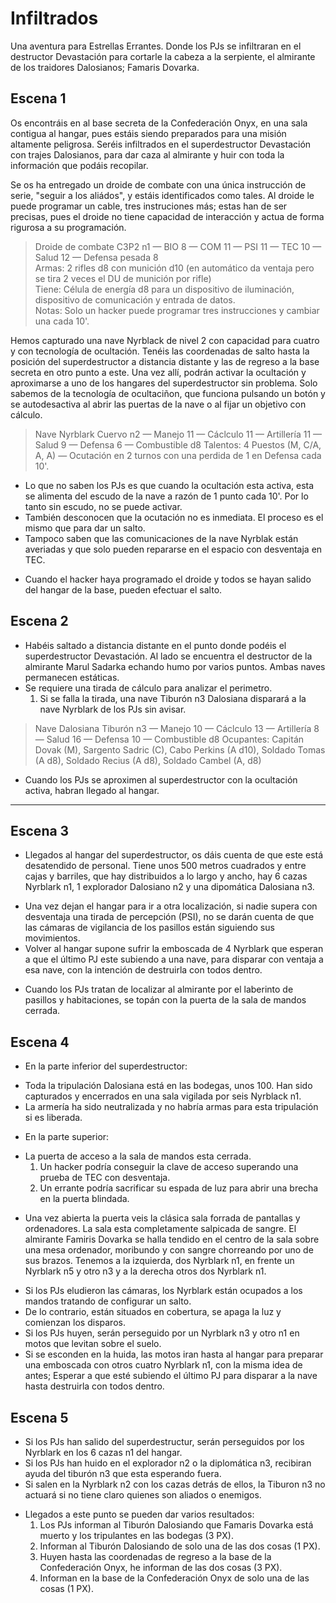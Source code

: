 Infiltrados
===========
Una aventura para Estrellas Errantes. Donde los PJs se infiltraran en el destructor Devastación para cortarle la cabeza a la serpiente, el almirante de los traidores Dalosianos; Famaris Dovarka.

Escena 1
--------
Os encontráis en al base secreta de la Confederación Onyx, en una sala contigua al hangar, pues estáis siendo preparados para una misión altamente peligrosa. Seréis infiltrados en el superdestructor Devastación con trajes Dalosianos, para dar caza al almirante y huir con toda la información que podáis recopilar.

Se os ha entregado un droide de combate con una única instrucción de serie, "seguir a los aliádos", y estáis identificados como tales. Al droide le puede programar un cable, tres instruciones más; estas han de ser precisas, pues el droide no tiene capacidad de interacción y actua de forma rigurosa a su programación.

> Droide de combate C3P2 n1 — BIO 8 — COM 11 — PSI 11 — TEC 10 — Salud 12 — Defensa pesada 8  
> Armas: 2 rifles d8 con munición d10 (en automático da ventaja pero se tira 2 veces el DU de munición por rifle)  
> Tiene: Célula de energía d8 para un dispositivo de iluminación, dispositivo de comunicación y entrada de datos.  
> Notas: Solo un hacker puede programar tres instrucciones y cambiar una cada 10'. 

Hemos capturado una nave Nyrblack de nivel 2 con capacidad para cuatro y con tecnología de ocultación. Tenéis las coordenadas de salto hasta la posición del superdestructor a distancia distante y las de regreso a la base secreta en otro punto a este. Una vez allí, podrán activar la ocultación y aproximarse a uno de los hangares del superdestructor sin problema. Solo sabemos de la tecnología de ocultaciñon, que funciona pulsando un botón y se autodesactiva al abrir las puertas de la nave o al fijar un objetivo con cálculo.

> Nave Nyrblark Cuervo n2 — Manejo 11 — Cáclculo 11 — Artillería 11 — Salud 9 — Defensa 6 — Combustible d8
> Talentos: 4 Puestos (M, C/A, A, A) — Ocutación en 2 turnos con una perdida de 1 en Defensa cada 10'.

* Lo que no saben los PJs es que cuando la ocultación esta activa, esta se alimenta del escudo de la nave a razón de 1 punto cada 10'. Por lo tanto sin escudo, no se puede activar.
* También desconocen que la ocutación no es inmediata. El proceso es el mismo que para dar un salto.
* Tampoco saben que las comunicaciones de la nave Nyrblak están averiadas y que solo pueden repararse en el espacio con desventaja en TEC.
- Cuando el hacker haya programado el droide y todos se hayan salido del hangar de la base, pueden efectuar el salto.

Escena 2
--------
- Habéis saltado a distancia distante en el punto donde podéis el superdestructor Devastación. Al lado se encuentra el destructor de la almirante Marul Sadarka echando humo por varios puntos. Ambas naves permanecen estáticas.
- Se requiere una tirada de cálculo para analizar el perimetro.
	1. Si se falla la tirada, una nave Tiburón n3 Dalosiana disparará a la nave Nyrblark de los PJs sin avisar.
> Nave Dalosiana Tiburón n3 — Manejo 10 — Cáclculo 13 — Artillería 8 — Salud 16 — Defensa 10 — Combustible d8
> Ocupantes: Capitán Dovak (M), Sargento Sadric (C), Cabo Perkins (A d10), Soldado Tomas (A d8), Soldado Recius (A d8), Soldado Cambel (A, d8)
- Cuando los PJs se aproximen al superdestructor con la ocultación activa, habran llegado al hangar.

<hr class="end-col">

Escena 3
--------
- Llegados al hangar del superdestructor, os dáis cuenta de que este está desatendido de personal. Tiene unos 500 metros cuadrados y entre cajas y barriles, que hay distribuidos a lo largo y ancho, hay 6 cazas Nyrblark n1, 1 explorador Dalosiano n2 y una dipomática Dalosiana n3.
* Una vez dejan el hangar para ir a otra localización, si nadie supera con desventaja una tirada de percepción (PSI), no se darán cuenta de que las cámaras de vigilancia de los pasillos están siguiendo sus movimientos.
* Volver al hangar supone sufrir la emboscada de 4 Nyrblark que esperan a que el último PJ este subiendo a una nave, para disparar con ventaja a esa nave, con la intención de destruirla con todos dentro.
- Cuando los PJs tratan de localizar al almirante por el laberinto de pasillos y habitaciones, se topán con la puerta de la sala de mandos cerrada.

Escena 4
--------
- En la parte inferior del superdestructor:
* Toda la tripulación Dalosiana está en las bodegas, unos 100. Han sido capturados y encerrados en una sala vigilada por seis Nyrblack n1.
* La armería ha sido neutralizada y no habría armas para esta tripulación si es liberada.

- En la parte superior:
* La puerta de acceso a la sala de mandos esta cerrada.
	1. Un hacker podría conseguir la clave de acceso superando una prueba de TEC con desventaja.
	1. Un errante podría sacrificar su espada de luz para abrir una brecha en la puerta blindada.
- Una vez abierta la puerta veis la clásica sala forrada de pantallas y ordenadores. La sala esta completamente salpicada de sangre. El almirante Famiris Dovarka se halla tendido en el centro de la sala sobre una mesa ordenador, moribundo y con sangre chorreando por uno de sus brazos. Tenemos a la izquierda, dos Nyrblark n1, en frente un Nyrblark n5 y otro n3 y a la derecha otros dos Nyrblark n1.
* Si los PJs eludieron las cámaras, los Nyrblark están ocupados a los mandos tratando de configurar un salto.
* De lo contrario, están situados en cobertura, se apaga la luz y comienzan los disparos.
* Si los PJs huyen, serán perseguido por un Nyrblark n3 y otro n1 en motos que levitan sobre el suelo.
* Si se esconden en la huida, las motos iran hasta al hangar para preparar una emboscada con otros cuatro Nyrblark n1, con la misma idea de antes; Esperar a que esté subiendo el último PJ para disparar a la nave hasta destruirla con todos dentro.

Escena 5
--------
* Si los PJs han salido del superdestructur, serán perseguidos por los Nyrblark en los 6 cazas n1 del hangar.
* Si los PJs han huido en el explorador n2 o la diplomática n3, recibiran ayuda del tiburón n3 que esta esperando fuera.
* Si salen en la Nyrblark n2 con los cazas detrás de ellos, la Tiburon n3 no actuará si no tiene claro quienes son aliados o enemigos.

- Llegados a este punto se pueden dar varios resultados:
	1. Los PJs informan al Tiburón Dalosiando que Famaris Dovarka está muerto y los tripulantes en las bodegas (3 PX).
	1. Informan al Tiburón Dalosiando de solo una de las dos cosas (1 PX).
	1. Huyen hasta las coordenadas de regreso a la base de la Confederación Onyx, he informan de las dos cosas (3 PX).
	1. Informan en la base de la Confederación Onyx de solo una de las cosas (1 PX).
